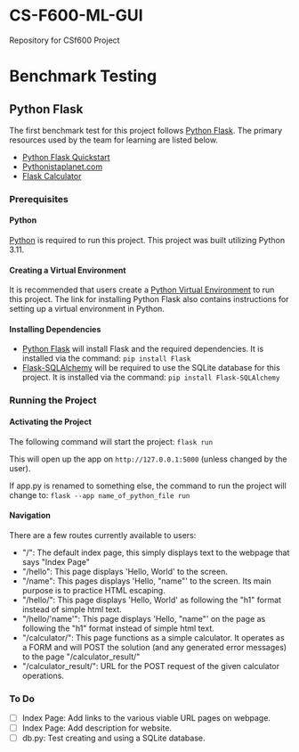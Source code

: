 # CS-F600-ML-GUI
Repository for CSf600 Project 

# Benchmark Testing
## Python Flask
The first benchmark test for this project follows [Python Flask](https://flask.palletsprojects.com/en/2.3.x/). The primary resources used by the team for learning are listed below.
- [Python Flask Quickstart](https://flask.palletsprojects.com/en/2.3.x/quickstart/#a-minimal-application)
- [Pythonistaplanet.com](https://pythonistaplanet.com/flask/)
- [Flask Calculator](https://medium.com/@alanbanks229/part-2-of-2-introduction-to-python-flask-29b58adbabaf)


### Prerequisites
#### Python
[Python](https://www.python.org/downloads/) is required to run this project. This project was built utilizing Python 3.11.


#### Creating a Virtual Environment
It is recommended that users create a [Python Virtual Environment](https://docs.python.org/3/library/venv.html) to run this project. The link for installing Python Flask also contains instructions for setting up a virtual environment in Python.


#### Installing Dependencies
- [Python Flask](https://flask.palletsprojects.com/en/2.3.x/installation/) will install Flask and the required dependencies. It is installed via the command: `pip install Flask`
- [Flask-SQLAlchemy](https://flask-sqlalchemy.palletsprojects.com/en/3.1.x/) will be required to use the SQLite database for this project. It is installed via the command: `pip install Flask-SQLAlchemy`


### Running the Project
#### Activating the Project
The following command will start the project: 
`flask run`

This will open up the app on `http://127.0.0.1:5000` (unless changed by the user).

If app.py is renamed to something else, the command to run the project will change to:
`flask --app name_of_python_file run`


#### Navigation
There are a few routes currently available to users:
- "/": The default index page, this simply displays text to the webpage that says "Index Page"
- "/hello": This page displays 'Hello, World' to the screen.
- "/name": This pages displays 'Hello, "name"' to the screen. Its main purpose is to practice HTML escaping.
- "/hello/": This page displays 'Hello, World' as following the "h1" format instead of simple html text.
- "/hello/'name'": This page displays 'Hello, "name"' on the page as following the "h1" format instead of simple html text.
- "/calculator/": This page functions as a simple calculator. It operates as a FORM and will POST the solution (and any generated error messages) to the page "/calculator_result/"
- "/calculator_result/": URL for the POST request of the given calculator operations.


### To Do
- [ ] Index Page:   Add links to the various viable URL pages on webpage.
- [ ] Index Page:   Add description for website.
- [ ] db.py:        Test creating and using a SQLite database.
